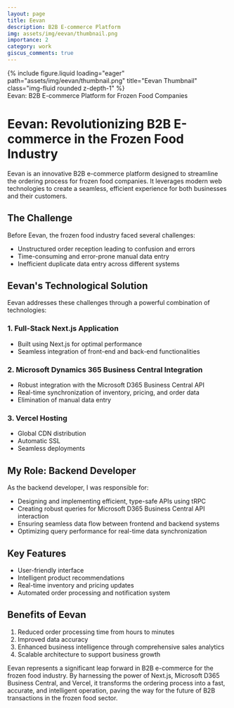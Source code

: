 ```yaml
---
layout: page
title: Eevan
description: B2B E-commerce Platform
img: assets/img/eevan/thumbnail.png
importance: 2
category: work
giscus_comments: true
---
```


<div class="row justify-content-sm-center">
    <div class="col-sm-8 mt-3 mt-md-0">
        {% include figure.liquid loading="eager" path="assets/img/eevan/thumbnail.png" title="Eevan Thumbnail" class="img-fluid rounded z-depth-1" %}
    </div>
</div>
<div class="caption">
    Eevan: B2B E-commerce Platform for Frozen Food Companies
</div>

# Eevan: Revolutionizing B2B E-commerce in the Frozen Food Industry

Eevan is an innovative B2B e-commerce platform designed to streamline the ordering process for frozen food companies. It leverages modern web technologies to create a seamless, efficient experience for both businesses and their customers.

## The Challenge

Before Eevan, the frozen food industry faced several challenges:

- Unstructured order reception leading to confusion and errors
- Time-consuming and error-prone manual data entry
- Inefficient duplicate data entry across different systems

## Eevan's Technological Solution

Eevan addresses these challenges through a powerful combination of technologies:

### 1. Full-Stack Next.js Application

- Built using Next.js for optimal performance
- Seamless integration of front-end and back-end functionalities

### 2. Microsoft Dynamics 365 Business Central Integration

- Robust integration with the Microsoft D365 Business Central API
- Real-time synchronization of inventory, pricing, and order data
- Elimination of manual data entry

### 3. Vercel Hosting

- Global CDN distribution
- Automatic SSL
- Seamless deployments

## My Role: Backend Developer

As the backend developer, I was responsible for:

- Designing and implementing efficient, type-safe APIs using tRPC
- Creating robust queries for Microsoft D365 Business Central API interaction
- Ensuring seamless data flow between frontend and backend systems
- Optimizing query performance for real-time data synchronization

## Key Features

- User-friendly interface
- Intelligent product recommendations
- Real-time inventory and pricing updates
- Automated order processing and notification system

## Benefits of Eevan

1. Reduced order processing time from hours to minutes
2. Improved data accuracy
3. Enhanced business intelligence through comprehensive sales analytics
4. Scalable architecture to support business growth

Eevan represents a significant leap forward in B2B e-commerce for the frozen food industry. By harnessing the power of Next.js, Microsoft D365 Business Central, and Vercel, it transforms the ordering process into a fast, accurate, and intelligent operation, paving the way for the future of B2B transactions in the frozen food sector.
